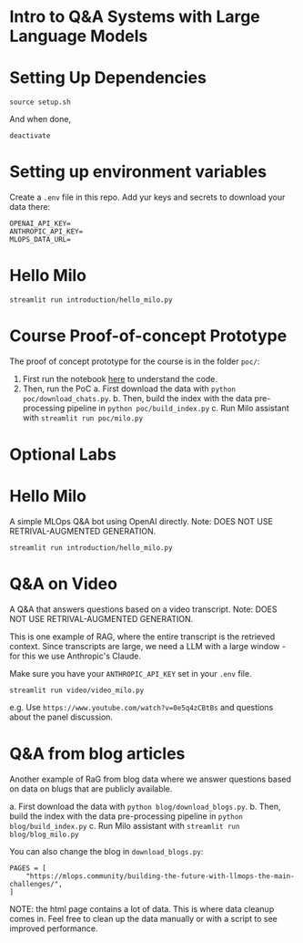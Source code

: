 # Intro to Q&A Systems with Large Language Models

# Setting Up Dependencies

```
source setup.sh
```

And when done,
```
deactivate
```

# Setting up environment variables
Create a `.env` file in this repo. Add yur keys and secrets to download your data there:
```
OPENAI_API_KEY=
ANTHROPIC_API_KEY=
MLOPS_DATA_URL=
```

# Hello Milo
```
streamlit run introduction/hello_milo.py
```

# Course Proof-of-concept Prototype

The proof of concept prototype for the course is in the folder `poc/`:
1. First run the notebook [here](poc/explore.ipynb) to understand the code.
2. Then, run the PoC
    a. First download the data with `python poc/download_chats.py`.
    b. Then, build the index with the data pre-processing pipeline in `python poc/build_index.py`
    c. Run Milo assistant with `streamlit run poc/milo.py`

# Optional Labs
# Hello Milo
A simple MLOps Q&A bot using OpenAI directly. Note: DOES NOT USE RETRIVAL-AUGMENTED GENERATION.
```
streamlit run introduction/hello_milo.py
```

# Q&A on Video
A Q&A that answers questions based on a video transcript. Note: DOES NOT USE RETRIVAL-AUGMENTED GENERATION.

This is one example of RAG, where the entire transcript is the retrieved context. Since transcripts are large,
we need a LLM with a large window - for this we use Anthropic's Claude.

Make sure you have your `ANTHROPIC_API_KEY` set in your `.env` file.

```
streamlit run video/video_milo.py
```
e.g. Use `https://www.youtube.com/watch?v=0e5q4zCBtBs` and questions about the panel discussion.

# Q&A from blog articles
Another example of RaG from blog data where we answer questions based on data on blugs that are publicly available.

a. First download the data with `python blog/download_blogs.py`.
b. Then, build the index with the data pre-processing pipeline in `python blog/build_index.py`
c. Run Milo assistant with `streamlit run blog/blog_milo.py`

You can also change the blog in `download_blogs.py`:
```
PAGES = [
    "https://mlops.community/building-the-future-with-llmops-the-main-challenges/",
]
```

NOTE: the html page contains a lot of data. This is where data cleanup comes in.
Feel free to clean up the data manually or with a script to see improved performance.
